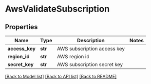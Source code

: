 # AwsValidateSubscription

## Properties
Name | Type | Description | Notes
------------ | ------------- | ------------- | -------------
**access_key** | **str** | AWS subscription access key | 
**region_id** | **str** | AWS region id | 
**secret_key** | **str** | AWS subscription secret key | 

[[Back to Model list]](../README.md#documentation-for-models) [[Back to API list]](../README.md#documentation-for-api-endpoints) [[Back to README]](../README.md)


